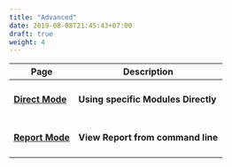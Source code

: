 ```yaml
---
title: "Advanced"
date: 2019-08-08T21:45:43+07:00
draft: true
weight: 4
---
```


| Page | Description |
| ------| -----------|
| <h4>[Direct Mode](/advanced/direct-mode/)</h4>  | <h4>Using specific Modules Directly</h4> |
| <h4>[Report Mode](/advanced/report-mode/)</h4> | <h4>View Report from command line</h4> |
